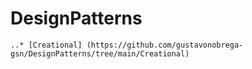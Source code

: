 # DesignPatterns

	..* [Creational] (https://github.com/gustavonobrega-gsn/DesignPatterns/tree/main/Creational)